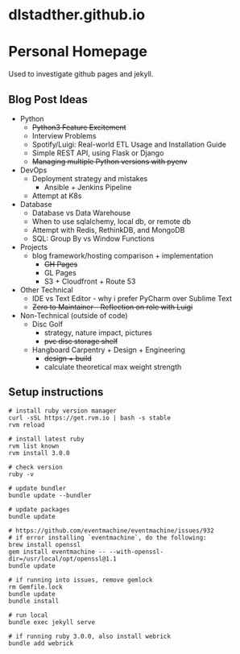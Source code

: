 # dlstadther.github.io

# Personal Homepage

Used to investigate github pages and jekyll.


## Blog Post Ideas
* Python
    * ~~Python3 Feature Excitement~~
    * Interview Problems
    * Spotify/Luigi: Real-world ETL Usage and Installation Guide
    * Simple REST API, using Flask or Django
    * ~~Managing multiple Python versions with pyenv~~
* DevOps
    * Deployment strategy and mistakes
        * Ansible + Jenkins Pipeline
    * Attempt at K8s
* Database
    * Database vs Data Warehouse
    * When to use sqlalchemy, local db, or remote db
    * Attempt with Redis, RethinkDB, and MongoDB
    * SQL: Group By vs Window Functions
* Projects
    * blog framework/hosting comparison + implementation
        * ~~GH Pages~~
        * GL Pages
        * S3 + Cloudfront + Route 53
* Other Technical
    * IDE vs Text Editor - why i prefer PyCharm over Sublime Text
    * ~~Zero to Maintainer - Reflection on role with Luigi~~
* Non-Technical (outside of code)
    * Disc Golf
        * strategy, nature impact, pictures
        * ~~pvc disc storage shelf~~
    * Hangboard Carpentry + Design + Engineering
        * ~~design + build~~
        * calculate theoretical max weight strength


## Setup instructions

```shell
# install ruby version manager
curl -sSL https://get.rvm.io | bash -s stable
rvm reload

# install latest ruby
rvm list known
rvm install 3.0.0

# check version
ruby -v

# update bundler
bundle update --bundler

# update packages
bundle update

# https://github.com/eventmachine/eventmachine/issues/932
# if error installing `eventmachine`, do the following:
brew install openssl
gem install eventmachine -- --with-openssl-dir=/usr/local/opt/openssl@1.1
bundle update

# if running into issues, remove gemlock
rm Gemfile.lock
bundle update
bundle install

# run local
bundle exec jekyll serve

# if running ruby 3.0.0, also install webrick
bundle add webrick
```
